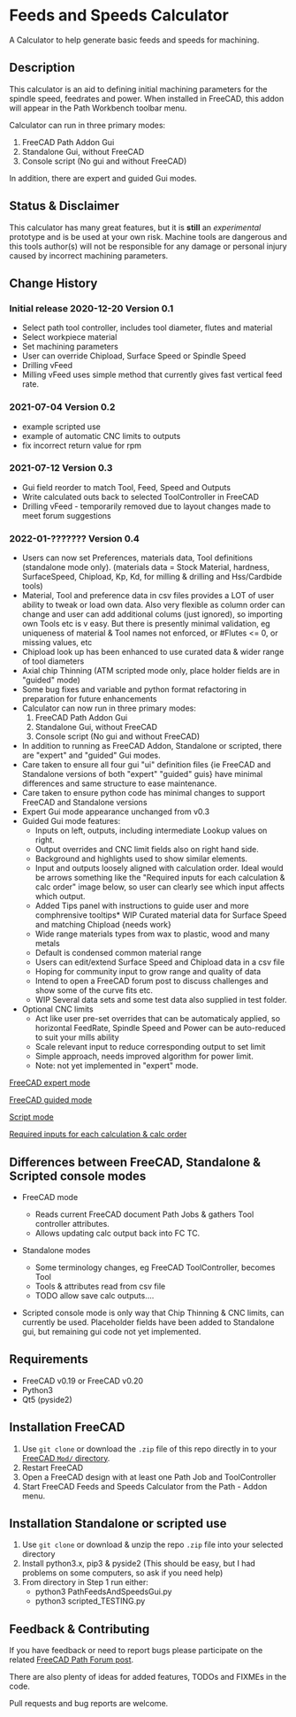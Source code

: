 # Feeds and Speeds Calculator
A Calculator to help generate basic feeds and speeds for machining.

## Description
This calculator is an aid to defining initial machining parameters
for the spindle speed, feedrates and power.
When installed in FreeCAD, this addon will appear in the Path Workbench toolbar menu.

Calculator can run in three primary modes:
1. FreeCAD Path Addon Gui
2. Standalone Gui, without FreeCAD
3. Console script (No gui and without FreeCAD)

In addition, there are expert and guided Gui modes.

## Status & Disclaimer
This calculator has many great features, but it is
**still** an *experimental* prototype and is be used at your own risk.
Machine tools are dangerous and this tools author(s) will not be responsible
for any damage or personal injury caused by incorrect machining parameters.

## Change History
### Initial release 2020-12-20 Version 0.1
* Select path tool controller, includes tool diameter, flutes and material
* Select workpiece material
* Set machining parameters
* User can override Chipload, Surface Speed or Spindle Speed
* Drilling vFeed
* Milling vFeed uses simple method that currently gives fast vertical feed rate.

### 2021-07-04 Version 0.2 
* example scripted use
* example of automatic CNC limits to outputs
* fix incorrect return value for rpm 

### 2021-07-12 Version 0.3
* Gui field reorder to match Tool, Feed, Speed and Outputs
* Write calculated outs back to selected ToolController in FreeCAD
* Drilling vFeed - temporarily removed due to layout changes made to meet forum suggestions

### 2022-01-??????? Version 0.4
* Users can now set Preferences, materials data, Tool definitions (standalone mode only).
    (materials data = Stock Material, hardness, SurfaceSpeed, Chipload, Kp, Kd, for milling & drilling and Hss/Cardbide tools)
* Material, Tool and preference data in csv files provides a LOT of user ability to tweak or load own data. 
    Also very flexible as column order can change and user can add additional colums (just ignored), so importing own Tools etc is v easy.
    But there is presently minimal validation, eg uniqueness of material & Tool names not enforced, or #Flutes <= 0, or missing values, etc
* Chipload look up has been enhanced to use curated data & wider range of tool diameters
* Axial chip Thinning (ATM scripted mode only, place holder fields are in "guided" mode)
* Some bug fixes and variable and python format refactoring in preparation for future enhancements
* Calculator can now run in three primary modes:
  1. FreeCAD Path Addon Gui
  2. Standalone Gui, without FreeCAD
  3. Console script (No gui and without FreeCAD)
* In addition to running as FreeCAD Addon, Standalone or scripted, there are "expert" and "guided" Gui modes.
* Care taken to ensure all four gui "ui" definition files {ie FreeCAD and Standalone versions of both "expert" "guided" guis} have minimal differences and same structure to ease maintenance.
* Care taken to ensure python code has minimal changes to support FreeCAD and Standalone versions
* Expert Gui mode appearance unchanged from v0.3
* Guided Gui mode features:
  - Inputs on left, outputs, including intermediate Lookup values on right.
  - Output overrides and CNC limit fields also on right hand side.
  - Background and highlights used to show similar elements.
  - Input and outputs loosely aligned with calculation order. Ideal would be arrows something like the "Required inputs for each calculation & calc order" image below, so user can clearly see which input affects which output.
  - Added Tips panel with instructions to guide user and more comphrensive tooltips* WIP Curated material data for Surface Speed and matching Chipload {needs work}
  - Wide range materials types from wax to plastic, wood and many metals
  - Default is condensed common material range
  - Users can edit/extend Surface Speed and Chipload data in a csv file
  - Hoping for community input to grow range and quality of data
  - Intend to open a FreeCAD forum post to discuss challenges and show some of the curve fits etc.
  - WIP Several data sets and some test data also supplied in test folder.
* Optional CNC limits
  - Act like user pre-set overrides that can be automaticaly applied, so horizontal FeedRate, Spindle Speed and Power can be auto-reduced to suit your mills ability
  - Scale relevant input to reduce corresponding output to set limit
  - Simple approach, needs improved algorithm for power limit.
  - Note: not yet implemented in "expert" mode.


[FreeCAD expert mode](/assets/images/FC_expert_mode.png)

[FreeCAD guided mode](/assets/images/FC_guided_mode.png)

[Script mode](/assets/images/Scripted_console.png)

[Required inputs for each calculation & calc order](/assets/images/Calculation_order_complete.png)


## Differences between FreeCAD, Standalone & Scripted console modes
* FreeCAD mode
  - Reads current FreeCAD document Path Jobs & gathers Tool controller attributes.
  - Allows updating calc output back into FC TC.

* Standalone modes
  - Some terminology changes, eg FreeCAD ToolController, becomes Tool
  - Tools & attributes read from csv file
  - TODO allow save calc outputs....

* Scripted console mode is only way that Chip Thinning & CNC limits, can currently be used. Placeholder fields have been added to Standalone gui, but remaining gui code not yet implemented.

## Requirements
* FreeCAD v0.19 or FreeCAD v0.20
* Python3  
* Qt5 (pyside2)

## Installation FreeCAD
1. Use `git clone` or download the `.zip` file of this repo directly in to your [FreeCAD `Mod/` directory](https://www.freecadweb.org/wiki/Installing_more_workbenches).  
2. Restart FreeCAD 
3. Open a FreeCAD design with at least one Path Job and ToolController
4. Start FreeCAD Feeds and Speeds Calculator from the Path - Addon menu.

## Installation Standalone or scripted use
1. Use `git clone` or download & unzip the repo `.zip` file into your selected directory
2. Install python3.x, pip3 & pyside2 (This should be easy, but  I had problems on some computers, so ask if you need help)
3. From directory in Step 1 run either:
   - python3 PathFeedsAndSpeedsGui.py
   - python3 scripted_TESTING.py

## Feedback & Contributing
If you have feedback or need to report bugs please participate on the related [FreeCAD Path Forum post](https://forum.freecadweb.org/viewtopic.php?f=15&t=59856). 

There are also plenty of ideas for added features, TODOs and FIXMEs in the code.

Pull requests and bug reports are welcome.
